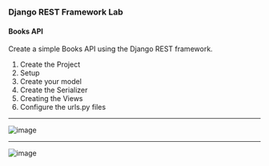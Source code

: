 
### Django REST Framework Lab

#### Books API
Create a simple Books API using the Django REST framework.
1.	Create the Project
2. Setup
3. Create your model
4.	Create the Serializer
5.	Creating the Views
6.	Configure the urls.py files
***********************************

![image](https://user-images.githubusercontent.com/97727834/212743164-9eedaa20-3c86-4a1c-975b-e4d0f1889fdd.png)

*******************


![image](https://user-images.githubusercontent.com/97727834/212743014-1ffcdce0-785c-4b38-9add-95c4fdd3cc73.png)



